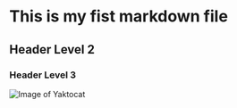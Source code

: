 # This is my fist markdown file
## Header Level 2
### Header Level 3
![Image of Yaktocat](https://octodex.github.com/images/yaktocat.png)

